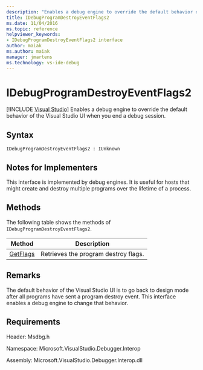 ```yaml
---
description: "Enables a debug engine to override the default behavior of the Visual Studio UI when you end a debug session."
title: IDebugProgramDestroyEventFlags2
ms.date: 11/04/2016
ms.topic: reference
helpviewer_keywords:
- IDebugProgramDestroyEventFlags2 interface
author: maiak
ms.author: maiak
manager: jmartens
ms.technology: vs-ide-debug
---
```

# IDebugProgramDestroyEventFlags2

 [!INCLUDE [Visual Studio](~/includes/applies-to-version/vs-windows-only.md)]
Enables a debug engine to override the default behavior of the Visual Studio UI when you end a debug session.

## Syntax

```
IDebugProgramDestroyEventFlags2 : IUnknown
```

## Notes for Implementers
 This interface is implemented by debug engines. It is useful for hosts that might create and destroy multiple programs over the lifetime of a process.

## Methods
 The following table shows the methods of `IDebugProgramDestroyEventFlags2`.

|Method|Description|
|------------|-----------------|
|[GetFlags](../../../extensibility/debugger/reference/idebugprogramdestroyeventflags2-getflags.md)|Retrieves the program destroy flags.|

## Remarks
 The default behavior of the Visual Studio UI is to go back to design mode after all programs have sent a program destroy event. This interface enables a debug engine to change that behavior.

## Requirements
 Header: Msdbg.h

 Namespace: Microsoft.VisualStudio.Debugger.Interop

 Assembly: Microsoft.VisualStudio.Debugger.Interop.dll
